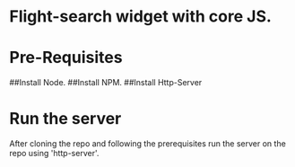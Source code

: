 # Flight-search widget with core JS.

# Pre-Requisites

##Install Node.
##Install NPM.
##Install Http-Server

# Run the server
 After cloning the repo and following the prerequisites run the server on the repo using 'http-server'.


